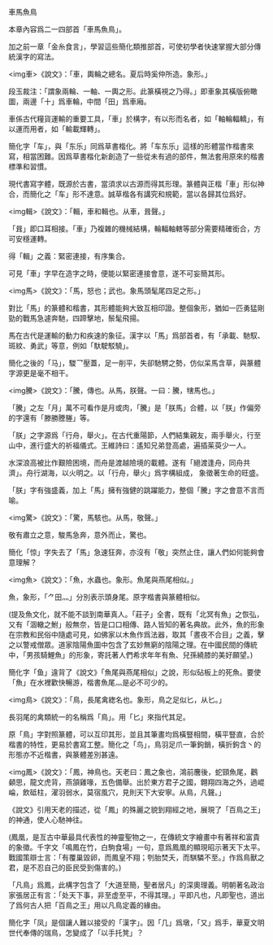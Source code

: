 車馬魚鳥

本章內容爲二一四部首「車馬魚鳥」。

加之前一章「金糸食言」，學習這些簡化類推部首，可使初學者快速掌握大部分傳統漢字的寫法。


<img車>《說文》：「車，輿輪之總名。夏后時奚仲所造。象形。」

段玉裁注：「謂象兩輪、一軸、一輿之形。此篆橫視之乃得。」即車象其橫版俯瞰圖，兩邊「十」爲車輪，中間「田」爲車廂。

車係古代糧貨運輸的重要工具，「車」於構字，有以形而名者，如「軸輪輻轎」，有以運而用者，如「輸載輝轉」。

簡化字「车」，與「东乐」同爲草書楷化。將「车东乐」這樣的形體當作楷書來寫，相當困難。因爲草書楷化新創造了一些從未有過的部件，無法套用原來的楷書標準和習慣。

現代書寫字體，既源於古書，當須求以古源而得其形理。篆體與正楷「車」形似神合，而簡化之「车」形不達意。誠草楷各有講究和規範，當以各歸其位爲好。

<img輯>《說文》：「輯，車和輯也。从車，咠聲。」

「咠」即口耳相接。「車」乃複雜的機械結構，輪輻軸轄等部分需要精確銜合，方可安穩運轉。

得「輯」之義：緊密連接，有序集合。

可見「車」字早在造字之時，便能以緊密連接會意，遂不可妄簡其形。


<img馬>《說文》：「馬，怒也；武也。象馬頭髦尾四足之形。」

對比「馬」的篆體和楷書，其形體能夠大致互相印證。整個象形，猶如一匹勇猛剛勁的戰馬急遽奔馳，四蹄擊地，鬃髦飛揚。

馬在古代是運輸的動力和疾速的象征。漢字以「馬」爲部首者，有「承載、馳馭、斑紋、勇武」等意，例如「馱駛駁驍」。

簡化之後的「马」，騣乛壓蓋，足一削平，失卻馳騁之勢，仿似呆馬含草，與篆體字源更是毫不相干。

<img騰>《說文》：「騰，傳也。从馬，朕聲。一曰：騰，犗馬也。」

「騰」之左「月」萬不可看作是月或肉，「騰」是「朕馬」合體，以「朕」作偏旁的字還有「滕勝謄塍」等。

「朕」之字源爲「行舟，舉火」。在古代重陽節，人們結集親友，兩手舉火，行至山中，進行盛大的祈福儀式。王維詩曰：遙知兄弟登高處，遍插茱萸少一人。

水深浪高被比作艱險困境，而舟是渡越險境的載體。遂有「絕渡逢舟，同舟共濟」。舟行湖海，以火明之。以「行舟，舉火」爲字構組成， 象徵著生命的旺盛。

「朕」字有強盛義，加上「馬」擁有強健的跳躍能力，整個「騰」字之會意不言而喻。

<img驚>《說文》：「驚，馬駭也。从馬，敬聲。」

敬有肅立之意，駿馬急奔，意外而止，驚也。

簡化「惊」字失去了「馬」急速狂奔，亦沒有「敬」突然止住，讓人們如何能夠會意理解？

<img魚>《說文》：「魚，水蟲也。象形。魚尾與燕尾相似。」

魚，象形，「⺈田灬」分別表示頭身尾。原字楷書與篆體相似。

(提及魚文化，就不能不談到南華真人。「莊子」全書，既有「北冥有魚」之恢弘，又有「涸轍之鮒」般無奈，皆是口口相傳、路人皆知的著名典故。此外，魚的形象在宗教和民俗中隨處可見，如佛家以木魚作爲法器，取其「晝夜不合目」之義，擊之以警戒僧眾。道家陰陽魚圖中包含了玄妙無窮的陰陽之理。在中國民間的傳統中，「男孩騎鯉魚」的形象，寄託著人們希求年年有魚、兒孫繞膝的美好願望。)

簡化字「鱼」違背了《說文》「魚尾與燕尾相似」之說，形似砧板上的死魚。要使「魚」在水裡歡快暢游，楷書魚尾灬是必不可少的。

<img鳥>《說文》：「鳥，長尾禽緫名也。象形，鳥之足似匕，从匕。」

長羽尾的禽類統一的名稱爲「鳥」。用「匕」來指代其足。

原「鳥」字對照篆體，可以互印其形，並且其筆畫均爲橫豎相間，橫平豎直，合於楷書的特性，更易於書寫工整。簡化之「鸟」，鳥羽足爪一筆鉤銷，橫折鉤含丶的形態亦不近楷書，與篆體差別甚遠。

<img鳳>《說文》：「鳳，神鳥也。天老曰：鳳之象也，鴻前麐後，蛇頸魚尾，鸛顙思，龍文虎背，燕頷雞喙，五色備舉。出於東方君子之國，翺翔四海之外，過崐崘，飲砥柱，濯羽弱水，莫宿風穴，見則天下大安寧。从鳥，凡聲。」

《說文》引用天老的描述，從「鳳」的殊麗之貌到翔經之地，展現了「百鳥之王」的神通，使人心馳神往。

(鳳凰，是亙古中華最具代表性的神靈聖物之一，在傳統文字繪畫中有著祥和富貴的象徵。千字文「鳴鳳在竹，白駒食場」一句，意爲鳳凰的顯現昭示著天下太平。戰國策辯士言：「有覆巢毀卵，而鳳皇不翔；刳胎焚夭，而騏驎不至。」作爲鳥獸之君，是不忍自己的臣民受到傷害的。)

「凡鳥」爲鳳，此構字包含了「大道至簡，聖者居凡」的深奧理義。明朝著名政治家張居正有言：「处天下事，非至虚至平，不得其理。」平即凡也，凡即聖也，道出了爲何古人把「百鳥之王」用以凡鳥定義的緣由。

簡化字「凤」是個讓人難以接受的「漢字」。因「几」爲墩，「又」爲手，華夏文明世代奉傳的瑞鳥，怎變成了「以手托凳」？
